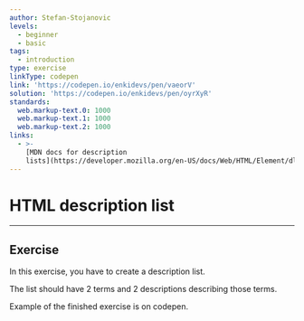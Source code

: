 ```yaml
---
author: Stefan-Stojanovic
levels:
  - beginner
  - basic
tags:
  - introduction
type: exercise
linkType: codepen
link: 'https://codepen.io/enkidevs/pen/vaeorV'
solution: 'https://codepen.io/enkidevs/pen/oyrXyR'
standards:
  web.markup-text.0: 1000
  web.markup-text.1: 1000
  web.markup-text.2: 1000
links:
  - >-
    [MDN docs for description
    lists](https://developer.mozilla.org/en-US/docs/Web/HTML/Element/dl){website}
---
```


# HTML description list


---

## Exercise

In this exercise, you have to create a description list.

The list should have 2 terms and 2 descriptions describing those terms.

Example of the finished exercise is on codepen.

